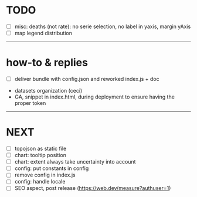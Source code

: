 # TODO
- [ ] misc: deaths (not rate): no serie selection, no label in yaxis, margin yAxis
- [ ] map legend distribution

---

# how-to & replies
- [ ] deliver bundle with config.json and reworked index.js + doc
- datasets organization (ceci)
- GA, snippet in index.html, during deployment to ensure having the proper token

---

# NEXT
- [ ] topojson as static file
- [ ] chart: tooltip position
- [ ] chart: extent always take uncertainty into account
- [ ] config: put constants in config
- [ ] remove config in index.js
- [ ] config: handle locale
- [ ] SEO aspect, post release (https://web.dev/measure?authuser=1)

